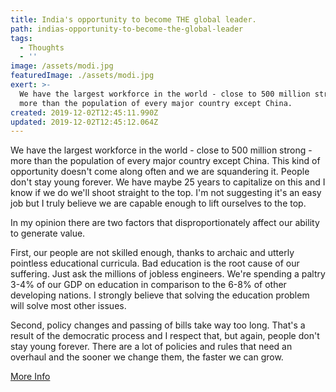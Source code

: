 ```yaml
---
title: India's opportunity to become THE global leader.
path: indias-opportunity-to-become-the-global-leader
tags:
  - Thoughts
  - ''
image: /assets/modi.jpg
featuredImage: ./assets/modi.jpg
exert: >-
  We have the largest workforce in the world - close to 500 million strong -
  more than the population of every major country except China. 
created: 2019-12-02T12:45:11.990Z
updated: 2019-12-02T12:45:12.064Z
---
```

We have the largest workforce in the world - close to 500 million strong - more than the population of every major country except China. This kind of opportunity doesn't come along often and we are squandering it. People don't stay young forever. We have maybe 25 years to capitalize on this and I know if we do we'll shoot straight to the top. I'm not suggesting it's an easy job but I truly believe we are capable enough to lift ourselves to the top.  

In my opinion there are two factors that disproportionately affect our ability to generate value.   

First, our people are not skilled enough, thanks to archaic and utterly pointless educational curricula. Bad education is the root cause of our suffering. Just ask the millions of jobless engineers. We're spending a paltry 3-4% of our GDP on education in comparison to the 6-8% of other developing nations. I strongly believe that solving the education problem will solve most other issues.  

Second, policy changes and passing of bills take way too long. That's a result of the democratic process and I respect that, but again, people don't stay young forever. There are a lot of policies and rules that need an overhaul and the sooner we change them, the faster we can grow.  

[More Info](https://www.moneycontrol.com/news/business/economy/5-trillion-economy-distant-dream-india-slips-to-7th-spot-in-global-gdp-ranking-4281691.html)
